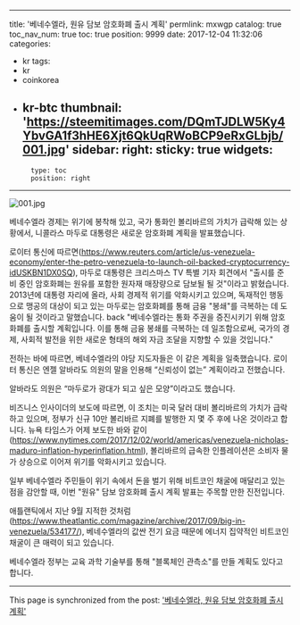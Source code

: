 
---
title: '베네수엘라, 원유 담보 암호화폐 출시 계획'
permlink: mxwgp
catalog: true
toc_nav_num: true
toc: true
position: 9999
date: 2017-12-04 11:32:06
categories:
- kr
tags:
- kr
- coinkorea
- kr-btc
thumbnail: 'https://steemitimages.com/DQmTJDLW5Ky4YbvGA1f3hHE6Xjt6QkUqRWoBCP9eRxGLbjb/001.jpg'
sidebar:
    right:
        sticky: true
widgets:
    -
        type: toc
        position: right
---


![001.jpg](https://steemitimages.com/DQmTJDLW5Ky4YbvGA1f3hHE6Xjt6QkUqRWoBCP9eRxGLbjb/001.jpg)

베네수엘라 경제는 위기에 봉착해 있고, 국가 통화인 볼리바르의 가치가 급락해 있는 상황에서, 니콜라스 마두로 대통령은 새로운 암호화폐 계획을 발표했습니다.
  
로이터 통신에 따르면(https://www.reuters.com/article/us-venezuela-economy/enter-the-petro-venezuela-to-launch-oil-backed-cryptocurrency-idUSKBN1DX0SQ), 마두로 대통령은 크리스마스 TV 특별 기자 회견에서 "출시를 준비 중인 암호화폐는 원유를 포함한 원자재 매장량으로 담보될 될 것"이라고 밝혔습니다. 2013년에 대통령 자리에 올라, 사회 경제적 위기를 악화시키고 있으며, 독재적인 행동으로 맹공의 대상이 되고 있는 마두로는 암호화폐를 통해 금융 "봉쇄"를 극복하는 데 도움이 될 것이라고 말했습니다. 
back
"베네수엘라는 통화 주권을 증진시키기 위해 암호화폐를 출시할 계획입니다. 이를 통해 금융 봉쇄를 극복하는 데 일조함으로써, 국가의 경제, 사회적 발전을 위한 새로운 형태의 해외 자금 조달을 지향할 수 있을 것입니다."
  
전하는 바에 따르면, 베네수엘라의 야당 지도자들은 이 같은 계획을 일축했습니다. 로이터 통신은 엔젤 알바라도 의원의 말을 인용해 “신뢰성이 없는” 계획이라고 전했습니다.
  
알바라도 의원은 “마두로가 광대가 되고 싶은 모양”이라고도 했습니다. 
  
비즈니스 인사이더의 보도에 따르면, 이 조치는 미국 달러 대비 볼리바르의 가치가 급락하고 있으며, 정부가 신규 10만 볼리바르 지폐를 발행한 지 몇 주 후에 나온 것이라고 합니다. 뉴욕 타임스가 어제 보도한 바와 같이(https://www.nytimes.com/2017/12/02/world/americas/venezuela-nicholas-maduro-inflation-hyperinflation.html), 볼리바르의 급속한 인플레이션은 소비자 물가 상승으로 이어져 위기를 악화시키고 있습니다.
  
일부 베네수엘라 주민들이 위기 속에서 돈을 벌기 위해 비트코인 채굴에 매달리고 있는 점을 감안할 때, 이번 "원유" 담보 암호화폐 출시 계획 발표는 주목할 만한 진전입니다.
  
애틀랜틱에서 지난 9월 지적한 것처럼(https://www.theatlantic.com/magazine/archive/2017/09/big-in-venezuela/534177/), 베네수엘라의 값싼 전기 요금 때문에 에너지 집약적인 비트코인 채굴이 큰 매력이 되고 있습니다. 
  
베네수엘라 정부는 교육 과학 기술부를 통해 "블록체인 관측소"를 만들 계획도 있다고 합니다.

- - -

This page is synchronized from the post: ['베네수엘라, 원유 담보 암호화폐 출시 계획'](https://steemit.com/@pius.pius/mxwgp)
